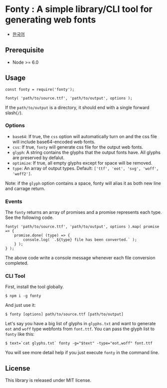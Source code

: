 # Fonty : A simple library/CLI tool for generating web fonts

* [한국어](docs/README.ko.md)

## Prerequisite

* Node >= 6.0

## Usage

```
const fonty = require('fonty');

fonty( 'path/to/source.ttf', 'path/to/output', options );
```

If the `path/to/output` is a directory, it should end with a single forward slash(`/`).

### Options

* `base64`: If true, the `css` option will automatically turn on and the css file will include base64-encoded web fonts.
* `css`: If true, `fonty` will generate css file for the output web fonts.
* `glyph`: A string contains the glyphs that the output fonts have. All glyphs are preserved by defalut.
* `optimize`: If true, all empty glyphs except for space will be removed.
* `type`: An array of output types. Default: `['ttf', 'eot', 'svg', 'woff', 'woff2']`.

Note: if the `glyph` option contains a space, fonty will alias it as both new line and carrage return.

### Events

The `fonty` returns an array of promises and a promise represents each type.
See the following code.

```
fonty( 'path/to/source.ttf', 'path/to/output', options ).map( promise => {
	promise.done( (type) => {
		console.log( `.${type} file has been converted.` );
	} );
} );
```

The above code write a console message whenever each file conversion completed.

### CLI Tool

First, install the tool globally.

```
$ npm i -g fonty
```

And just use it:

```
$ fonty [options] path/to/source.ttf [path/to/output]
```

Let's say you have a big list of glyphs in `glyphs.txt` and want to generate `eot` and `woff` type webfonts from `font.ttf`.
You can pass the glyph list to `fonty` like this:

```
$ text=`cat glyphs.txt` fonty -g="$text" -type="eot,woff" font.ttf
```

You will see more detail help if you just execute `fonty` in the command line.

## License

This library is released under MIT license.
